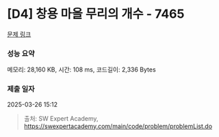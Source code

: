 # [D4] 창용 마을 무리의 개수 - 7465 

[문제 링크](https://swexpertacademy.com/main/code/problem/problemDetail.do?contestProbId=AWngfZVa9XwDFAQU) 

### 성능 요약

메모리: 28,160 KB, 시간: 108 ms, 코드길이: 2,336 Bytes

### 제출 일자

2025-03-26 15:12



> 출처: SW Expert Academy, https://swexpertacademy.com/main/code/problem/problemList.do